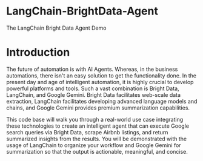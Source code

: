 # LangChain-BrightData-Agent
The LangChain Bright Data Agent Demo

# Introduction
The future of automation is with AI Agents. Whereas, in the business automations, there isn't an easy solution to get the functionality done. In the present day and age of intelligent automation, it is highly crucial to develop powerful platforms and tools. Such a vast combination is Bright Data, LangChain, and Google Gemini. Bright Data facilitates web-scale data extraction, LangChain facilitates developing advanced language models and chains, and Google Gemini provides premium summarization capabilities.

This code base will walk you through a real-world use case integrating these technologies to create an intelligent agent that can execute Google search queries via Bright Data, scrape Airbnb listings, and return summarized insights from the results. You will be demonstrated with the usage of LangChain to organize your workflow and Google Gemini for summarization so that the output is actionable, meaningful, and concise.
